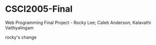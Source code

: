# CSCI2005-Final
Web Programming Final Project -  Rocky Lee; Caleb Anderson; Kalavathi Vaithyalingam

rocky's change
